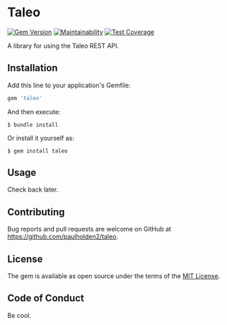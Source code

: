 # Taleo

[![Gem Version](https://badge.fury.io/rb/taleo.svg)](https://badge.fury.io/rb/taleo) [![Maintainability](https://api.codeclimate.com/v1/badges/18630172a2dc24e7ace1/maintainability)](https://codeclimate.com/github/paulholden2/taleo/maintainability) [![Test Coverage](https://api.codeclimate.com/v1/badges/18630172a2dc24e7ace1/test_coverage)](https://codeclimate.com/github/paulholden2/taleo/test_coverage)

A library for using the Taleo REST API.

## Installation

Add this line to your application's Gemfile:

```ruby
gem 'taleo'
```

And then execute:

    $ bundle install

Or install it yourself as:

    $ gem install taleo

## Usage

Check back later.

## Contributing

Bug reports and pull requests are welcome on GitHub at https://github.com/paulholden2/taleo.

## License

The gem is available as open source under the terms of the [MIT License](https://opensource.org/licenses/MIT).

## Code of Conduct

Be cool.
